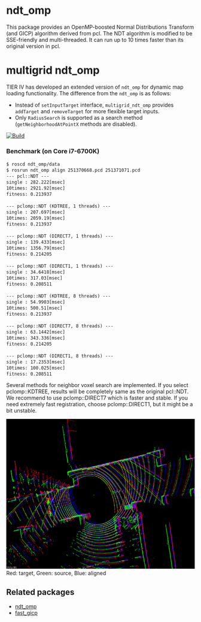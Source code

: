 # ndt_omp
This package provides an OpenMP-boosted Normal Distributions Transform (and GICP) algorithm derived from pcl. The NDT algorithm is modified to be SSE-friendly and multi-threaded. It can run up to 10 times faster than its original version in pcl.

# multigrid ndt_omp
TIER IV has developed an extended version of `ndt_omp` for dynamic map loading functionality.
The difference from the `ndt_omp` is as follows:
- Instead of `setInputTarget` interface, `multigrid_ndt_omp` provides `addTarget` and `removeTarget` for more flexible target inputs.
- Only `RadiusSearch` is supported as a search method (`getNeighborhoodAtPointX` methods are disabled).

[![Build](https://github.com/koide3/ndt_omp/actions/workflows/build.yml/badge.svg)](https://github.com/koide3/ndt_omp/actions/workflows/build.yml)

### Benchmark (on Core i7-6700K)
```
$ roscd ndt_omp/data
$ rosrun ndt_omp align 251370668.pcd 251371071.pcd
--- pcl::NDT ---
single : 282.222[msec]
10times: 2921.92[msec]
fitness: 0.213937

--- pclomp::NDT (KDTREE, 1 threads) ---
single : 207.697[msec]
10times: 2059.19[msec]
fitness: 0.213937

--- pclomp::NDT (DIRECT7, 1 threads) ---
single : 139.433[msec]
10times: 1356.79[msec]
fitness: 0.214205

--- pclomp::NDT (DIRECT1, 1 threads) ---
single : 34.6418[msec]
10times: 317.03[msec]
fitness: 0.208511

--- pclomp::NDT (KDTREE, 8 threads) ---
single : 54.9903[msec]
10times: 500.51[msec]
fitness: 0.213937

--- pclomp::NDT (DIRECT7, 8 threads) ---
single : 63.1442[msec]
10times: 343.336[msec]
fitness: 0.214205

--- pclomp::NDT (DIRECT1, 8 threads) ---
single : 17.2353[msec]
10times: 100.025[msec]
fitness: 0.208511
```

Several methods for neighbor voxel search are implemented. If you select pclomp::KDTREE, results will be completely same as the original pcl::NDT. We recommend to use pclomp::DIRECT7 which is faster and stable. If you need extremely fast registration, choose pclomp::DIRECT1, but it might be a bit unstable.

<img src="data/screenshot.png" height="400pix" /><br>
Red: target, Green: source, Blue: aligned

## Related packages
- [ndt_omp](https://github.com/koide3/ndt_omp)
- [fast_gicp](https://github.com/SMRT-AIST/fast_gicp)
